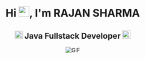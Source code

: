 <h1 align="center">Hi <img src="https://github.com/YourUsername/YourUsername/blob/main/icons/Hi.gif" width="28px"/>, I'm RAJAN SHARMA</h1>
<h2 align="center">
  <img src="https://komarev.com/ghpvc/?username=[YourUsername]&color=dc143c&style=for-the-badge" alt="Profile Views" style="height:21px;">
  Java Fullstack Developer
  <a href="https://[your-portfolio-link]">
    <img src="https://img.shields.io/badge/Portfolio-543DE0?style=for-the-badge&logo=About.me&logoColor=white" alt="Portfolio" style="height:22px;">
  </a>
</h2>
<div align="center">
 <img alt="GIF" src="https://media4.giphy.com/media/11KzOet1ElBDz2/giphy.gif?cid=6c09b952ufa3xxbbm0mpuadm2zaik3wjp4m9luz2ly0lyz8d&ep=v1_internal_gif_by_id&rid=giphy.gif&ct=g" />
</div>
